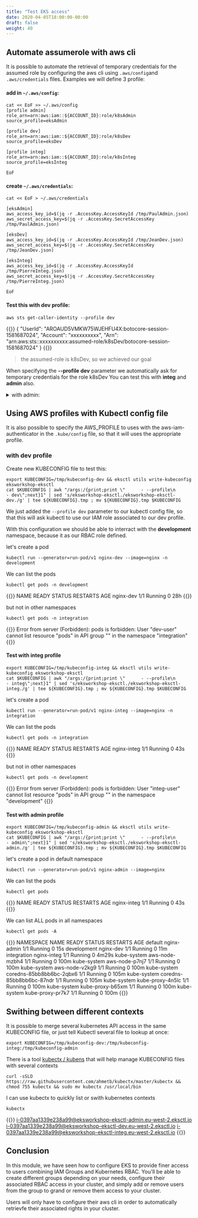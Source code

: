 ```yaml
---
title: "Test EKS access"
date: 2020-04-05T18:00:00-00:00
draft: false
weight: 40
---
```


## Automate assumerole with aws cli

It is possible to automate the retrieval of temporary credentials for the assumed role by configuring the aws cli using `.aws/config`and `.aws/credentials` files.
Examples we will define 3 profile:

#### add in `~/.aws/config`:
```
cat << EoF >> ~/.aws/config
[profile admin]
role_arn=arn:aws:iam::${ACCOUNT_ID}:role/k8sAdmin
source_profile=eksAdmin

[profile dev]
role_arn=arn:aws:iam::${ACCOUNT_ID}:role/k8sDev
source_profile=eksDev

[profile integ]
role_arn=arn:aws:iam::${ACCOUNT_ID}:role/k8sInteg
source_profile=eksInteg

EoF
```

#### create `~/.aws/credentials`:
```
cat << EoF > ~/.aws/credentials

[eksAdmin]
aws_access_key_id=$(jq -r .AccessKey.AccessKeyId /tmp/PaulAdmin.json)
aws_secret_access_key=$(jq -r .AccessKey.SecretAccessKey /tmp/PaulAdmin.json)

[eksDev]
aws_access_key_id=$(jq -r .AccessKey.AccessKeyId /tmp/JeanDev.json)
aws_secret_access_key=$(jq -r .AccessKey.SecretAccessKey /tmp/JeanDev.json)

[eksInteg]
aws_access_key_id=$(jq -r .AccessKey.AccessKeyId /tmp/PierreInteg.json)
aws_secret_access_key=$(jq -r .AccessKey.SecretAccessKey /tmp/PierreInteg.json)

EoF
```


#### Test this with dev profile:

```
aws sts get-caller-identity --profile dev
```

{{<output>}}
{
    "UserId": "AROAUD5VMKW75WJEHFU4X:botocore-session-1581687024",
    "Account": "xxxxxxxxxx",
    "Arn": "arn:aws:sts::xxxxxxxxxx:assumed-role/k8sDev/botocore-session-1581687024"
}
{{</output>}}

> the assumed-role is k8sDev, so we achieved our goal

When specifying the **--profile dev** parameter we automatically ask for temporary credentials for the role k8sDev
You can test this with **integ** and **admin** also.
 
<details>
  <summary>with admin:</summary>
  
```
aws sts get-caller-identity --profile admin
{
    "UserId": "AROAUD5VMKW77KXQAL7ZX:botocore-session-1582022121",
    "Account": "xxxxxxxxxx",
    "Arn": "arn:aws:sts::xxxxxxxxxx:assumed-role/k8sAdmin/botocore-session-1582022121"
}
```

> When specifying the **--profile admin** parameter we automatically ask for temporary credentials for the role k8sAdmin
</details>

## Using AWS profiles with Kubectl config file

It is also possible to specify the AWS_PROFILE to uses with the aws-iam-authenticator in the `.kube/config` file, so that it will uses the appropriate profile.


### with dev profile 

Create new KUBECONFIG file to test this:

```
export KUBECONFIG=/tmp/kubeconfig-dev && eksctl utils write-kubeconfig eksworkshop-eksctl
cat $KUBECONFIG | awk "/args:/{print;print \"      - --profile\n      - dev\";next}1" | sed 's/eksworkshop-eksctl./eksworkshop-eksctl-dev./g' | tee ${KUBECONFIG}.tmp ; mv ${KUBECONFIG}.tmp $KUBECONFIG
```

We just added the `--profile dev` parameter to our kubectl config file, so that this will ask kubectl to use our IAM role associated to our dev profile.

With this configuration we should be able to interract with the **development** namespace, because it as our RBAC role defined.

let's create a pod
```
kubectl run --generator=run-pod/v1 nginx-dev --image=nginx -n development
```

We can list the pods

```
kubectl get pods -n development
```

{{<output>}}
NAME                     READY   STATUS    RESTARTS   AGE
nginx-dev   1/1     Running   0          28h
{{</output>}}

but not in other namespaces

```
kubectl get pods -n integration 
```

{{<output>}}
Error from server (Forbidden): pods is forbidden: User "dev-user" cannot list resource "pods" in API group "" in the namespace "integration"
{{</output>}}

#### Test with integ profile

```
export KUBECONFIG=/tmp/kubeconfig-integ && eksctl utils write-kubeconfig eksworkshop-eksctl
cat $KUBECONFIG | awk "/args:/{print;print \"      - --profile\n      - integ\";next}1" | sed 's/eksworkshop-eksctl./eksworkshop-eksctl-integ./g' | tee ${KUBECONFIG}.tmp ; mv ${KUBECONFIG}.tmp $KUBECONFIG
```

let's create a pod
```
kubectl run --generator=run-pod/v1 nginx-integ --image=nginx -n integration
```

We can list the pods

```
kubectl get pods -n integration
```

{{<output>}}
NAME          READY   STATUS    RESTARTS   AGE
nginx-integ   1/1     Running   0          43s
{{</output>}}

but not in other namespaces

```
kubectl get pods -n development 
```

{{<output>}}
Error from server (Forbidden): pods is forbidden: User "integ-user" cannot list resource "pods" in API group "" in the namespace "development"
{{</output>}}


#### Test with admin profile

```
export KUBECONFIG=/tmp/kubeconfig-admin && eksctl utils write-kubeconfig eksworkshop-eksctl
cat $KUBECONFIG | awk "/args:/{print;print \"      - --profile\n      - admin\";next}1" | sed 's/eksworkshop-eksctl./eksworkshop-eksctl-admin./g' | tee ${KUBECONFIG}.tmp ; mv ${KUBECONFIG}.tmp $KUBECONFIG
```

let's create a pod in default namespace
```
kubectl run --generator=run-pod/v1 nginx-admin --image=nginx 
```

We can list the pods

```
kubectl get pods 
```

{{<output>}}
NAME          READY   STATUS    RESTARTS   AGE
nginx-integ   1/1     Running   0          43s
{{</output>}}

We can list ALL pods in all namespaces

```
kubectl get pods -A
```

{{<output>}}
NAMESPACE     NAME                       READY   STATUS    RESTARTS   AGE
default       nginx-admin                1/1     Running   0          15s
development   nginx-dev                  1/1     Running   0          11m
integration   nginx-integ                1/1     Running   0          4m29s
kube-system   aws-node-mzbh4             1/1     Running   0          100m
kube-system   aws-node-p7nj7             1/1     Running   0          100m
kube-system   aws-node-v2kg9             1/1     Running   0          100m
kube-system   coredns-85bb8bb6bc-2qbx6   1/1     Running   0          105m
kube-system   coredns-85bb8bb6bc-87ndr   1/1     Running   0          105m
kube-system   kube-proxy-4n5lc           1/1     Running   0          100m
kube-system   kube-proxy-b65xm           1/1     Running   0          100m
kube-system   kube-proxy-pr7k7           1/1     Running   0          100m
{{</output>}}


## Swithing between different contexts

It is possible to merge several kubernetes API access in the same KUBECONFIG file, or just tell Kubectl several file to lookup at once:

```
export KUBECONFIG=/tmp/kubeconfig-dev:/tmp/kubeconfig-integ:/tmp/kubeconfig-admin
```

There is a tool [kubectx / kubens](https://github.com/ahmetb/kubectx) that will help manage KUBECONFIG files with several contexts

```
curl -sSLO https://raw.githubusercontent.com/ahmetb/kubectx/master/kubectx && chmod 755 kubectx && sudo mv kubectx /usr/local/bin
```


I can use kubectx to quickly list or swith kubernetes contexts

```
kubectx
```

{{<output>}}
i-0397aa1339e238a99@eksworkshop-eksctl-admin.eu-west-2.eksctl.io
i-0397aa1339e238a99@eksworkshop-eksctl-dev.eu-west-2.eksctl.io
i-0397aa1339e238a99@eksworkshop-eksctl-integ.eu-west-2.eksctl.io
{{</output>}}

## Conclusion

In this module, we have seen how to configure EKS to provide finer access to users combining IAM Groups and Kubernetes RBAC.
You'll be able to create different groups depending on your needs, configure their associated RBAC access in your cluster, and simply add or remove users from 
the group to grand or remove them access to your cluster.

Users will only have to configure their aws cli in order to automatically retrievfe their associated rights in your cluster.
